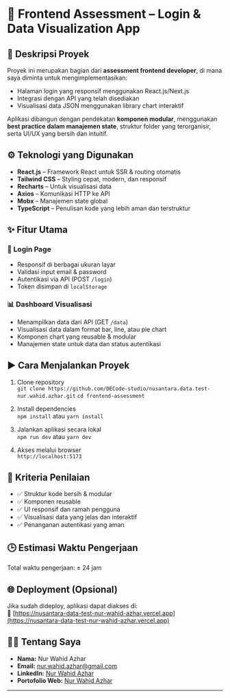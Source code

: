 # 🧪 Frontend Assessment – Login & Data Visualization App

## 📌 Deskripsi Proyek

Proyek ini merupakan bagian dari **assessment frontend developer**, di mana saya diminta untuk mengimplementasikan:

- Halaman login yang responsif menggunakan React.js/Next.js  
- Integrasi dengan API yang telah disediakan  
- Visualisasi data JSON menggunakan library chart interaktif  

Aplikasi dibangun dengan pendekatan **komponen modular**, menggunakan **best practice dalam manajemen state**, struktur folder yang terorganisir, serta UI/UX yang bersih dan intuitif.

## ⚙️ Teknologi yang Digunakan

- **React.js** – Framework React untuk SSR & routing otomatis  
- **Tailwind CSS** – Styling cepat, modern, dan responsif  
- **Recharts** – Untuk visualisasi data  
- **Axios** – Komunikasi HTTP ke API  
- **Mobx** – Manajemen state global  
- **TypeScript** – Penulisan kode yang lebih aman dan terstruktur  

## ✨ Fitur Utama

### 🔐 Login Page

- Responsif di berbagai ukuran layar  
- Validasi input email & password  
- Autentikasi via API (POST `/login`)  
- Token disimpan di `localStorage`  

### 📊 Dashboard Visualisasi

- Menampilkan data dari API (GET `/data`)  
- Visualisasi data dalam format bar, line, atau pie chart  
- Komponen chart yang reusable & modular  
- Manajemen state untuk data dan status autentikasi  

## ▶️ Cara Menjalankan Proyek

1. Clone repository  
   `git clone https://github.com/DECode-studio/nusantara.data.test-nur.wahid.azhar.git`
   `cd frontend-assessment`

2. Install dependencies  
   `npm install` atau `yarn install`

3. Jalankan aplikasi secara lokal  
   `npm run dev` atau `yarn dev`

4. Akses melalui browser  
   `http://localhost:5173`
## 🎯 Kriteria Penilaian

- ✅ Struktur kode bersih & modular  
- ✅ Komponen reusable  
- ✅ UI responsif dan ramah pengguna  
- ✅ Visualisasi data yang jelas dan interaktif  
- ✅ Penanganan autentikasi yang aman  

## 🕒 Estimasi Waktu Pengerjaan

Total waktu pengerjaan: ± 24 jam

## 🌐 Deployment (Opsional)

Jika sudah dideploy, aplikasi dapat diakses di:  
🔗 [https://nusantara-data-test-nur-wahid-azhar.vercel.app](https://nusantara-data-test-nur-wahid-azhar.vercel.app)

## 👨‍💻 Tentang Saya

- **Nama:** Nur Wahid Azhar  
- **Email:** nur.wahid.azhar@gmail.com
- **LinkedIn:** [Nur Wahid Azhar](https://www.linkedin.com/in/nur-wahid-azhar-675163a6/)
- **Portofolio Web:** [Nur Wahid Azhar](https://porto-ku.excitech.id/user?id=nur.wahid.azhar)

---